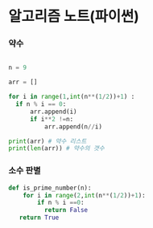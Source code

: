 # 알고리즘 노트(파이썬)


### 약수 

```python

n = 9

arr = []

for i in range(1,int(n**(1/2))+1) :
  if n % i == 0: 
      arr.append(i) 
      if i**2 !=n: 
          arr.append(n//i)

print(arr) # 약수 리스트
print(len(arr)) # 약수의 갯수 
```

### 소수 판별

```python
def is_prime_number(n):
    for i in range(2,int(n**(1/2))+1):
        if n % i ==0:
          return False
   return True
```
     
  
